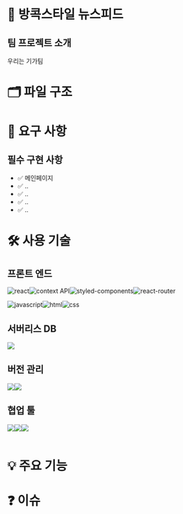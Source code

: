 # 👕 방콕스타일 뉴스피드

## 팀 프로젝트 소개

우리는 기가팀

# 🗂️ 파일 구조

# 📌 요구 사항

## 필수 구현 사항

- ✅ 메인페이지
- ✅ ..
- ✅ ..
- ✅ ..
- ✅ ..

# 🛠️ 사용 기술

## 프론트 엔드

<img src="https://img.shields.io/badge/React-20232A?style=for-the-badge&logo=react&logoColor=61DAFB" alt="react" /><img src="https://img.shields.io/badge/Context--Api-000000?style=for-the-badge&logo=react" alt="context API" /><img src="https://img.shields.io/badge/styled--components-DB7093?style=for-the-badge&logo=styled-components&logoColor=white" alt="styled-components" /><img src="https://img.shields.io/badge/React_Router-CA4245?style=for-the-badge&logo=react-router&logoColor=white" alt="react-router" /><br />

<img src="https://img.shields.io/badge/JavaScript-F7DF1E?style=for-the-badge&logo=JavaScript&logoColor=white" alt="javascript" /><img src="https://img.shields.io/badge/HTML-239120?style=for-the-badge&logo=html5&logoColor=white" alt="html" /><img src="https://img.shields.io/badge/CSS-239120?&style=for-the-badge&logo=css3&logoColor=white" alt="css" /><br />

## 서버리스 DB

<img src="https://img.shields.io/badge/Supabase-181818?style=for-the-badge&logo=supabase&logoColor=white" /><br />

## 버전 관리

<img src="https://img.shields.io/badge/GIT-E44C30?style=for-the-badge&logo=git&logoColor=white"/><img src="https://img.shields.io/badge/GitHub-100000?style=for-the-badge&logo=github&logoColor=white"/><br />

## 협업 툴
<img src="https://img.shields.io/badge/Figma-F24E1E?style=for-the-badge&logo=figma&logoColor=white" /><img src="https://img.shields.io/badge/Slack-4A154B?style=for-the-badge&logo=slack&logoColor=white" /><img src="https://img.shields.io/badge/notion-000000?style=for-the-badge&logo=notion&logoColor=white" /><br /><br />

# 💡 주요 기능

# ❓ 이슈

